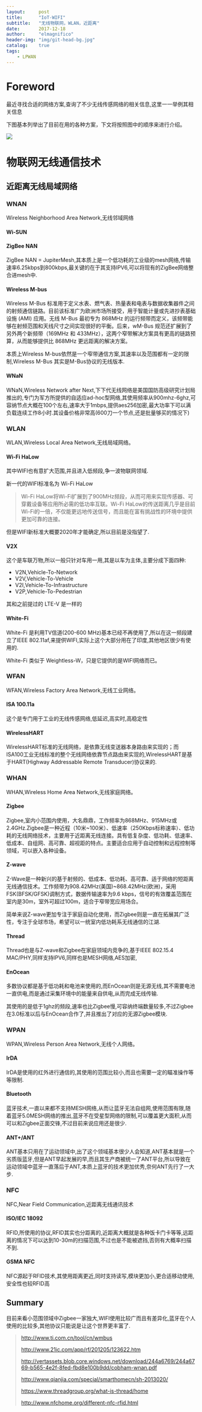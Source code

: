 ```yaml
---
layout:     post
title:      "IoT-WIFI"
subtitle:   "无线物联网，WLAN，近距离"
date:       2017-12-18
author:     "elmagnifico"
header-img: "img/git-head-bg.jpg"
catalog:    true
tags:
    - LPWAN
---
```


# Foreword

最近寻找合适的网络方案,查询了不少无线传感网络的相关信息,这里一一举例其相关信息

下图基本列举出了目前在用的各种方案，下文将按照图中的顺序来进行介绍。

![](https://img.elmagnifico.tech/static/upload/elmagnifico/5c00a78687365.png)

# 物联网无线通信技术

## 近距离无线局域网络

### WNAN

Wireless Neighborhood Area Network,无线邻域网络

#### Wi-SUN

#### ZigBee NAN

ZigBee NAN = JupiterMesh,其本质上是一个低功耗的工业级的mesh网络,传输速率6.25kbps到800kbps,最关键的在于其支持IPV6,可以将现有的ZigBee网络整合进mesh中.

#### Wireless M-bus

Wireless M-Bus 标准用于定义水表、燃气表、热量表和电表与数据收集器件之间的射频通信链路。目前该标准广为欧洲市场所接受，用于智能计量或先进抄表基础设施 (AMI) 应用。无线 M-Bus 最初专为 868MHz 的运行频带而定义，该频带能够在射频范围和天线尺寸之间实现很好的平衡。后来，wM-Bus 规范还扩展到了另外两个新频带（169MHz 和 433MHz），这两个窄带解决方案具有更高的链路预算，从而能够提供比 868MHz 更远距离的解决方案。

本质上Wireless M-bus依然是一个窄带通信方案,其速率以及范围都有一定的限制,Wireless M-Bus 其实是M-Bus协议的无线版本.

#### WNaN

WNaN,Wireless Network after Next,下下代无线网络是美国国防高级研究计划局推出的,专门为军方所提供的自适应ad-hoc型网络,其使用频率从900mhz-6ghz,可容纳节点大概在100个左右,速率大于1mbps,提供aes256加密,最大功率下可以满负载连续工作8小时.其设备价格非常高(600刀一个节点,还是批量够买的情况下)

### WLAN

WLAN,Wireless Local Area Network,无线局域网络。

#### Wi-Fi HaLow

其中WIFI也有意扩大范围,并且进入低频段,争一波物联网领域.

新一代的WIFI标准名为 Wi-Fi HaLow

> Wi-Fi HaLow将Wi-Fi扩展到了900MHz频段，从而可用来实现传感器、可穿戴设备等应用所必需的低功率互联。Wi-Fi HaLow的传送距离几乎是目前Wi-Fi的一倍，不仅能更远地传送信号，而且能在富有挑战性的环境中提供更加可靠的连接。

但是WIFI新标准大概要2020年才能确定,所以目前是没指望了.

#### V2X

这个是车联万物,所以一般只针对车用一用,其是以车为主体,主要分成下面四种:

- V2N,Vehicle-To-Network
- V2V,Vehicle-To-Vehicle
- V2I,Vehicle-To-Infrastructure
- V2P,Vehicle-To-Pedestrian

其和之前提过的 LTE-V 是一样的

#### White-Fi

White-Fi 是利用TV信道(200-600 MHz)基本已经不再使用了,所以在这一频段建立了IEEE 802.11af,来提供WIFI,实际上这个大部分用在了印度,其他地区很少有使用的.

White-Fi 类似于 Weightless-W，只是它提供的是WIFI网络而已。

### WFAN

WFAN,Wireless Factory Area Network,无线工业网络。

#### ISA 100.11a

这个是专门用于工业的无线传感网络,低延迟,高实时,高稳定性

#### WirelessHART

WirelessHART标准的无线网络，是依靠无线变送器本身路由来实现的；而ISA100工业无线标准的整个无线网络依靠节点路由来实现的,WirelessHART是基于HART(Highway Addressable Remote Transducer)协议来的.

### WHAN

WHAN,Wireless Home Area Network,无线家庭网络。

#### Zigbee

Zigbee,室内小范围内使用，大名鼎鼎，工作频率为868MHz、915MHz或2.4GHz.Zigbee是一种近程（10米~100米）、低速率（250Kbps标称速率）、低功耗的无线网络技术，主要用于近距离无线连接。具有低复杂度、低功耗、低速率、低成本、自组网、高可靠、超视距的特点。主要适合应用于自动控制和远程控制等领域，可以嵌入各种设备。

#### Z-wave

Z-Wave是一种新兴的基于射频的、低成本、低功耗、高可靠、适于网络的短距离无线通信技术。工作频带为908.42MHz(美国)~868.42MHz(欧洲)，采用FSK(BFSK/GFSK)调制方式，数据传输速率为9.6 kbps，信号的有效覆盖范围在室内是30m，室外可超过100m，适合于窄带宽应用场合。

简单来说Z-wave更加专注于家庭自动化使用，而Zigbee则是一直在拓展其广泛性，专注于全球市场，希望可以一统室内低功耗系无线通信的江湖.

#### Thread

Thread也是与Z-wave和Zigbee在家庭领域内竞争的,基于IEEE 802.15.4 MAC/PHY,同样支持IPV6,同样也是MESH网络,AES加密,

#### EnOcean

多数协议都是基于低功耗和电池来使用的,而EnOcean则是无源无线,其不需要电池一直供电,而是通过采集环境中的能量来自供电,从而完成无线传输.

其使用的是低于1ghz的频段,速率也比Zigbee慢,可容纳终端数量较多,不过Zigbee在3.0标准以后与EnOcean合作了,并且推出了对应的无源Zigbee模块.

### WPAN

WPAN,Wireless Person Area Network,无线个人网络。

#### IrDA

IrDA是使用的红外进行通信的,其使用的范围比较小,而且也需要一定的瞄准操作等等限制.

#### Bluetooth

蓝牙技术,一直以来都不支持MESH网络,从而让蓝牙无法自组网,使用范围有限,随着蓝牙5.0MESH网络的推出,蓝牙不在受星型网络的限制,可以覆盖更大面积,从而可以和Zigbee正面交锋,不过目前来说应用还是很少.

#### ANT+/ANT

ANT基本只用在了运动领域中,出了这个领域基本很少人会知道,ANT基本就是一个劣质版蓝牙,但是ANT早起发展的早,而且其生产商被统一了ANT平台,所以导致在运动领域中蓝牙一直落后于ANT,本质上蓝牙的技术更加优秀,奈何ANT先行了一大步.

### NFC

NFC,Near Field Communication,近距离无线通讯技术

#### ISO/IEC 18092

RFID,所使用的协议,RFID其实也分距离的,近距离大概就是各种饭卡门卡等等,远距离的情况下可以达到10-30m的扫描范围,不过也是不能被遮挡,否则有大概率扫描不到.

#### GSMA NFC

NFC源起于RFID技术,其使用距离更近,同时支持读写,模块更加小,更合适移动使用,安全性也较RFID高

## Summary

目前来看小范围领域中Zigbee一家独大,WIFI使用比较广而且有差异化,蓝牙在个人使用的比较多,其他协议只能说是让这个世界更丰富了.

> http://www.ti.com.cn/tool/cn/wmbus
>
> http://www.21ic.com/app/rf/201205/123622.htm
>
> http://vertassets.blob.core.windows.net/download/244a6769/244a6769-b565-4e2f-8fed-fbd8e100b9dd/cobham-wnan.pdf
>
> http://www.qianjia.com/special/smarthomecn/sh-2013020/
>
> https://www.threadgroup.org/what-is-thread/home
>
> http://www.nfchome.org/different-nfc-rfid.html
>
